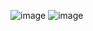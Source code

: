 ![image](https://github.com/user-attachments/assets/12c2f600-ede6-47de-8fb5-9a82a45b4c69)
![image](https://github.com/user-attachments/assets/9fdbac07-bfc0-42ab-bc87-a9b7a7c50bc7)

